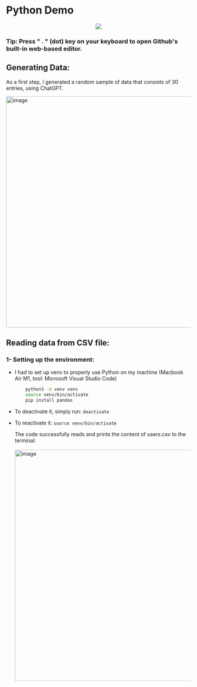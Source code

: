 # Python Demo

<p align="center"> 
<img src="https://skillicons.dev/icons?i=python,vscode"/>
</p>

### Tip: Press " . " (dot) key on your keyboard to open Github's built-in web-based editor.

## Generating Data:

As a first step, I generated a random sample of data that consists of 30 entries, using ChatGPT.

<img width="630" alt="image" src="https://github.com/user-attachments/assets/67a93ed6-9df0-4cd9-8797-af1b7e61d5ee">


## Reading data from CSV file:

### 1- Setting up the environment:

- I had to set up venv to properly use Python on my machine (Macbook Air M1, tool: Microsoft Visual Studio Code)  
    ```bash 
        python3 -m venv venv 
        source venv/bin/activate 
        pip install pandas
    ```
- To deactivate it, simply run: `deactivate`  
- To reactivate it: `source venv/bin/activate`

    The code successfully reads and prints the content of users.csv to the terminal:
<br></br>
    <img width="630" alt="image" src="https://github.com/user-attachments/assets/a209260b-c26e-43ed-a2c7-166cbd2d7c82">
